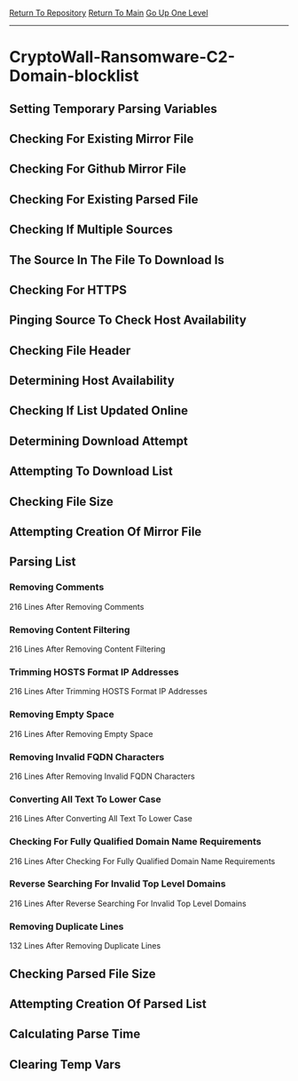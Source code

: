 [Return To Repository](https://github.com/deathbybandaid/piholeparser/)
[Return To Main](https://github.com/deathbybandaid/piholeparser/blob/master/RecentRunLogs/Mainlog.md)
[Go Up One Level](https://github.com/deathbybandaid/piholeparser/blob/master/RecentRunLogs/TopLevelScripts/30-Processing-External-Blacklists.md)
____________________________________
# CryptoWall-Ransomware-C2-Domain-blocklist
## Setting Temporary Parsing Variables
## Checking For Existing Mirror File
## Checking For Github Mirror File
## Checking For Existing Parsed File
## Checking If Multiple Sources
## The Source In The File To Download Is
## Checking For HTTPS
## Pinging Source To Check Host Availability
## Checking File Header
## Determining Host Availability
## Checking If List Updated Online
## Determining Download Attempt
## Attempting To Download List
## Checking File Size
## Attempting Creation Of Mirror File
## Parsing List
### Removing Comments
216 Lines After Removing Comments
### Removing Content Filtering
216 Lines After Removing Content Filtering
### Trimming HOSTS Format IP Addresses
216 Lines After Trimming HOSTS Format IP Addresses
### Removing Empty Space
216 Lines After Removing Empty Space
### Removing Invalid FQDN Characters
216 Lines After Removing Invalid FQDN Characters
### Converting All Text To Lower Case
216 Lines After Converting All Text To Lower Case
### Checking For Fully Qualified Domain Name Requirements
216 Lines After Checking For Fully Qualified Domain Name Requirements
### Reverse Searching For Invalid Top Level Domains
216 Lines After Reverse Searching For Invalid Top Level Domains
### Removing Duplicate Lines
132 Lines After Removing Duplicate Lines
## Checking Parsed File Size
## Attempting Creation Of Parsed List
## Calculating Parse Time
## Clearing Temp Vars
